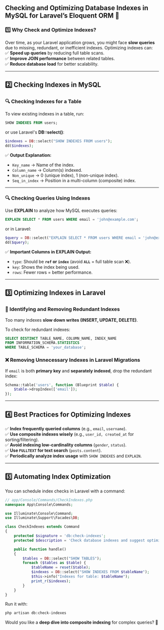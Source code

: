 ## **Checking and Optimizing Database Indexes in MySQL for Laravel’s Eloquent ORM** 🚀

### **1️⃣ Why Check and Optimize Indexes?**
Over time, as your Laravel application grows, you might face **slow queries** due to missing, redundant, or inefficient indexes. Optimizing indexes can:  
✅ **Speed up queries** by reducing full table scans.  
✅ **Improve JOIN performance** between related tables.  
✅ **Reduce database load** for better scalability.

---

## **2️⃣ Checking Indexes in MySQL**
### **🔍 Checking Indexes for a Table**
To view existing indexes in a table, run:

```sql
SHOW INDEXES FROM users;
```
or use Laravel's **DB::select()**:

```php
$indexes = DB::select("SHOW INDEXES FROM users");
dd($indexes);
```

✅ **Output Explanation:**
- `Key_name` → Name of the index.
- `Column_name` → Column(s) indexed.
- `Non_unique` → 0 (unique index), 1 (non-unique index).
- `Seq_in_index` → Position in a multi-column (composite) index.

---

### **🔍 Checking Queries Using Indexes**
Use **EXPLAIN** to analyze how MySQL executes queries:

```sql
EXPLAIN SELECT * FROM users WHERE email = 'john@example.com';
```
or in Laravel:

```php
$query = DB::select("EXPLAIN SELECT * FROM users WHERE email = 'john@example.com'");
dd($query);
```

✅ **Important Columns in EXPLAIN Output:**
- `type`: Should be **`ref` or `index`** (avoid **`ALL`** = full table scan ❌).
- `key`: Shows the index being used.
- `rows`: Fewer rows = better performance.

---

## **3️⃣ Optimizing Indexes in Laravel**
### **🔄 Identifying and Removing Redundant Indexes**
Too many indexes **slow down writes (INSERT, UPDATE, DELETE)**.  

To check for redundant indexes:
```sql
SELECT DISTINCT TABLE_NAME, COLUMN_NAME, INDEX_NAME
FROM INFORMATION_SCHEMA.STATISTICS
WHERE TABLE_SCHEMA = 'your_database';
```

### **❌ Removing Unnecessary Indexes in Laravel Migrations**
If `email` is both **primary key** and **separately indexed**, drop the redundant index:

```php
Schema::table('users', function (Blueprint $table) {
    $table->dropIndex(['email']);
});
```

---

## **4️⃣ Best Practices for Optimizing Indexes**
✅ **Index frequently queried columns** (e.g., `email`, `username`).  
✅ **Use composite indexes wisely** (e.g., `user_id, created_at` for sorting/filtering).  
✅ **Avoid indexing low-cardinality columns** (`gender`, `status`).  
✅ **Use `FULLTEXT` for text search** (`posts.content`).  
✅ **Periodically analyze index usage** with `SHOW INDEXES` and `EXPLAIN`.  

---

## **5️⃣ Automating Index Optimization**
You can schedule index checks in Laravel with a command:

```php
// app/Console/Commands/CheckIndexes.php
namespace App\Console\Commands;

use Illuminate\Console\Command;
use Illuminate\Support\Facades\DB;

class CheckIndexes extends Command
{
    protected $signature = 'db:check-indexes';
    protected $description = 'Check database indexes and suggest optimizations';

    public function handle()
    {
        $tables = DB::select("SHOW TABLES");
        foreach ($tables as $table) {
            $tableName = reset($table);
            $indexes = DB::select("SHOW INDEXES FROM $tableName");
            $this->info("Indexes for table: $tableName");
            print_r($indexes);
        }
    }
}
```
Run it with:
```sh
php artisan db:check-indexes
```

Would you like a **deep dive into composite indexing** for complex queries? 🚀